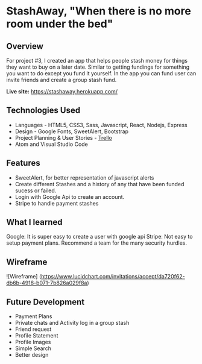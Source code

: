 # StashAway, "When there is no more room under the bed"
## Overview

For project #3, I created an app that helps people stash money for things they want to buy on a later date. Similar to getting fundings for something you want to do except you fund it yourself. In the app you can fund user can invite friends and create a group stash fund.

**Live site:** <https://stashaway.herokuapp.com/>

## Technologies Used

  * Languages - HTML5, CSS3, Sass, Javascript, React, Nodejs, Express
  * Design - Google Fonts, SweetAlert, Bootstrap
  * Project Planning & User Stories - [Trello](https://trello.com/b/kWLDqUHn/trendsters)
  * Atom and Visual Studio Code


## Features

  * SweetAlert, for better representation of javascript alerts
  * Create different Stashes and a history of any that have been funded sucess or failed.
  * Login with Google Api to create an account.
  * Stripe to handle payment stashes

## What I learned
Google: It is super easy to create a user with google api
Stripe: Not easy to setup payment plans. Recommend a team for the many security hurdles.

## Wireframe

![Wireframe]
(https://www.lucidchart.com/invitations/accept/da720f62-db6b-4918-b071-7b826a029f8a)

## Future Development

  * Payment Plans
  * Private chats and Activity log in a group stash
  * Friend request
  * Profile Statement
  * Profile Images
  * Simple Search
  * Better design
